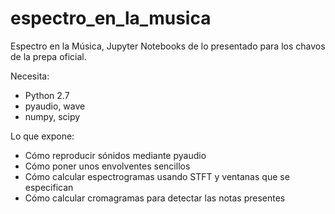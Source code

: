 # espectro_en_la_musica
Espectro en la Música, Jupyter Notebooks de lo presentado para los chavos de la prepa oficial.

Necesita:
- Python 2.7
- pyaudio, wave
- numpy, scipy

Lo que expone:
- Cómo reproducir sónidos mediante pyaudio
- Cómo poner unos envolventes sencillos
- Cómo calcular espectrogramas usando STFT y ventanas que se especifican
- Cómo calcular cromagramas para detectar las notas presentes
